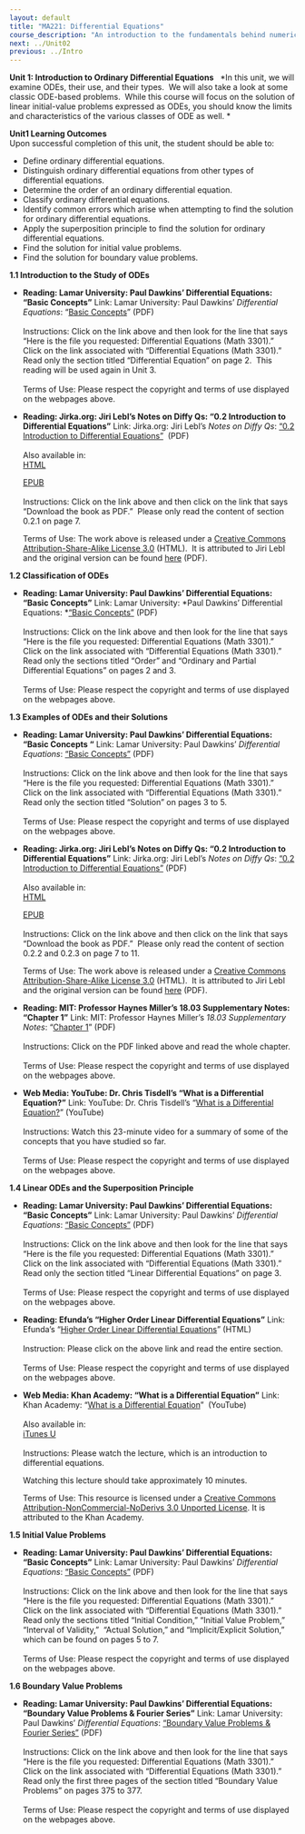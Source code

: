 ```yaml
---
layout: default
title: "MA221: Differential Equations"
course_description: "An introduction to the fundamentals behind numerical solutions and Ordinary Differential Equations, with a goal of moving from a microscopic view of relevant physics to a macroscopic view of the behavior of a system as a whole."
next: ../Unit02
previous: ../Intro
---
```

**Unit 1: Introduction to Ordinary Differential Equations** <span
id="1"></span> 
*In this unit, we will examine ODEs, their use, and their types.  We
will also take a look at some classic ODE-based problems.  While this
course will focus on the solution of linear initial-value problems
expressed as ODEs, you should know the limits and characteristics of the
various classes of ODE as well. *

**Unit1 Learning Outcomes**  
Upon successful completion of this unit, the student should be able
to:  
-   Define ordinary differential equations.
-   Distinguish ordinary differential equations from other types of
    differential equations.
-   Determine the order of an ordinary differential equation.
-   Classify ordinary differential equations.
-   Identify common errors which arise when attempting to find the
    solution for ordinary differential equations.
-   Apply the superposition principle to find the solution for ordinary
    differential equations.
-   Find the solution for initial value problems.
-   Find the solution for boundary value problems.

**1.1 Introduction to the Study of ODEs** <span id="1.1"></span> 
-   **Reading: Lamar University: Paul Dawkins’ Differential Equations:
    “Basic Concepts”**
    Link: Lamar University: Paul Dawkins’ *Differential Equations*:
    “[Basic
    Concepts](http://tutorial.math.lamar.edu/download.aspx?PDF=B,1;1)”
    (PDF)  
        
     Instructions: Click on the link above and then look for the line
    that says “Here is the file you requested: Differential Equations
    (Math 3301).”  Click on the link associated with “Differential
    Equations (Math 3301).”  Read only the section titled “Differential
    Equation” on page 2.  This reading will be used again in Unit 3.  
        
     Terms of Use: Please respect the copyright and terms of use
    displayed on the webpages above.

-   **Reading: Jirka.org: Jiri Lebl’s Notes on Diffy Qs: “0.2
    Introduction to Differential Equations”**
    Link: Jirka.org: Jiri Lebl’s *Notes on Diffy Qs*: [“0.2 Introduction
    to Differential
    Equations”](https://resources.saylor.org/wwwresources/archived/site/wp-content/uploads/2011/06/MA221-book.pdf) 
    (PDF)  
        
     Also available in:  
     [HTML](http://www.jirka.org/diffyqs/htmlver/diffyqs.html)  

    [EPUB](https://resources.saylor.org/wwwresources/archived/site/wp-content/uploads/2011/08/MA221-book-Notes-on-Diffy-Qs-Jiri-Lebl.epub)  
        
     Instructions: Click on the link above and then click on the link
    that says “Download the book as PDF.”  Please only read the content
    of section 0.2.1 on page 7.  
      
     Terms of Use: The work above is released under a [Creative Commons
    Attribution-Share-Alike License
    3.0](http://creativecommons.org/licenses/by-nc-sa/3.0/us/) (HTML).
     It is attributed to Jiri Lebl and the original version can be found
    [here](http://www.jirka.org/diffyqs/) (PDF).

**1.2 Classification of ODEs** <span id="1.2"></span> 
-   **Reading: Lamar University: Paul Dawkins’ Differential Equations:
    “Basic Concepts”**
    Link: Lamar University: *Paul Dawkins’ Differential
    Equations: *[“Basic
    Concepts”](http://tutorial.math.lamar.edu/download.aspx?PDF=B,1;1)
    (PDF)  
        
     Instructions: Click on the link above and then look for the line
    that says “Here is the file you requested: Differential Equations
    (Math 3301).”  Click on the link associated with “Differential
    Equations (Math 3301).”  Read only the sections titled “Order” and
    “Ordinary and Partial Differential Equations” on pages 2 and 3.  
        
     Terms of Use: Please respect the copyright and terms of use
    displayed on the webpages above.

**1.3 Examples of ODEs and their Solutions** <span id="1.3"></span> 
-   **Reading: Lamar University: Paul Dawkins’ Differential Equations:
    “Basic Concepts “**
    Link: Lamar University: Paul Dawkins’ *Differential Equations*:
    [“Basic
    Concepts”](http://tutorial.math.lamar.edu/download.aspx?PDF=B,1;1)
    (PDF)  
        
     Instructions: Click on the link above and then look for the line
    that says “Here is the file you requested: Differential Equations
    (Math 3301).”  Click on the link associated with “Differential
    Equations (Math 3301).”  Read only the section titled “Solution” on
    pages 3 to 5.  
        
     Terms of Use: Please respect the copyright and terms of use
    displayed on the webpages above.

-   **Reading: Jirka.org: Jiri Lebl’s Notes on Diffy Qs: “0.2
    Introduction to Differential Equations”**
    Link: Jirka.org: Jiri Lebl’s *Notes on Diffy Qs*: [“0.2 Introduction
    to Differential
    Equations”](https://resources.saylor.org/wwwresources/archived/site/wp-content/uploads/2011/06/MA221-book.pdf)
    (PDF)  
        
     Also available in:  
     [HTML](http://www.jirka.org/diffyqs/htmlver/diffyqs.html)  

    [EPUB](https://resources.saylor.org/wwwresources/archived/site/wp-content/uploads/2011/08/MA221-book-Notes-on-Diffy-Qs-Jiri-Lebl.epub)  
        
     Instructions: Click on the link above and then click on the link
    that says “Download the book as PDF.”  Please only read the content
    of section 0.2.2 and 0.2.3 on page 7 to 11.  
      
     Terms of Use: The work above is released under a [Creative Commons
    Attribution-Share-Alike License
    3.0](http://creativecommons.org/licenses/by-nc-sa/3.0/us/) (HTML).
     It is attributed to Jiri Lebl and the original version can be found
    [here](http://www.jirka.org/diffyqs/) (PDF).

-   **Reading: MIT: Professor Haynes Miller’s 18.03 Supplementary Notes:
    “Chapter 1”**
    Link: MIT: Professor Haynes Miller’s *18.03 Supplementary Notes*:
    “[Chapter
    1](https://resources.saylor.org/wwwresources/archived/site/wp-content/uploads/2012/07/MA221-Unit-1.3-Reading-Miller-Notes-Ch1.pdf)”
    (PDF)  
        
     Instructions: Click on the PDF linked above and read the whole
    chapter.  
        
     Terms of Use: Please respect the copyright and terms of use
    displayed on the webpages above.

-   **Web Media: YouTube: Dr. Chris Tisdell’s “What is a Differential
    Equation?”**
    Link: YouTube: Dr. Chris Tisdell’s “[What is a Differential
    Equation?](http://www.youtube.com/watch?v=JjtK34GeZeE&feature=channel)”
    (YouTube)  
        
     Instructions: Watch this 23-minute video for a summary of some of
    the concepts that you have studied so far.  
        
     Terms of Use: Please respect the copyright and terms of use
    displayed on the webpages above.

**1.4 Linear ODEs and the Superposition Principle** <span
id="1.4"></span> 
-   **Reading: Lamar University: Paul Dawkins’ Differential Equations:
    “Basic Concepts”**
    Link: Lamar University: Paul Dawkins’ *Differential Equations*:
    [“Basic
    Concepts”](http://tutorial.math.lamar.edu/download.aspx?PDF=B,1;1)
    (PDF)  
        
     Instructions: Click on the link above and then look for the line
    that says “Here is the file you requested: Differential Equations
    (Math 3301).”  Click on the link associated with “Differential
    Equations (Math 3301).”  Read only the section titled “Linear
    Differential Equations” on page 3.  
        
     Terms of Use: Please respect the copyright and terms of use
    displayed on the webpages above.

-   **Reading: Efunda’s “Higher Order Linear Differential Equations”**
    Link: Efunda’s “[Higher Order Linear Differential
    Equations](http://www.efunda.com/math/ode/linearode_terms.cfm)”
    (HTML)  
        
     Instruction: Please click on the above link and read the entire
    section.  
        
     Terms of Use: Please respect the copyright and terms of use
    displayed on the webpages above.

-   **Web Media: Khan Academy: “What is a Differential Equation”**
    Link: Khan Academy: “[What is a Differential
    Equation](https://www.khanacademy.org/math/differential-equations/first-order-differential-equations/differential-equations-intro/v/what-is-a-differential-equation?v=-_POEWfygmU)”
     (YouTube)  
        
     Also available in:  
     [iTunes
    U](http://deimos3.apple.com/WebObjects/Core.woa/Browse/khanacademy.org-dz.4627308527?i=2038751373)  
        
     Instructions: Please watch the lecture, which is an introduction to
    differential equations.  
      
     Watching this lecture should take approximately 10 minutes.  
      
     Terms of Use: This resource is licensed under a [Creative Commons
    Attribution-NonCommercial-NoDerivs 3.0 Unported
    License](http://creativecommons.org/licenses/by-nc-nd/3.0/). It is
    attributed to the Khan Academy.

**1.5 Initial Value Problems** <span id="1.5"></span> 
-   **Reading: Lamar University: Paul Dawkins’ Differential Equations:
    “Basic Concepts”**
    Link: Lamar University: Paul Dawkins’ *Differential Equations*:
    [“Basic
    Concepts”](http://tutorial.math.lamar.edu/download.aspx?PDF=B,1;1)
    (PDF)  
        
     Instructions: Click on the link above and then look for the line
    that says “Here is the file you requested: Differential Equations
    (Math 3301).”  Click on the link associated with “Differential
    Equations (Math 3301).”  Read only the sections titled “Initial
    Condition,” “Initial Value Problem,” “Interval of Validity,” 
    “Actual Solution,” and “Implicit/Explicit Solution,” which can be
    found on pages 5 to 7.  
        
     Terms of Use: Please respect the copyright and terms of use
    displayed on the webpages above.

**1.6 Boundary Value Problems** <span id="1.6"></span> 
-   **Reading: Lamar University: Paul Dawkins’ Differential Equations:
    “Boundary Value Problems & Fourier Series”**
    Link: Lamar University: Paul Dawkins’ *Differential Equations*:
    [“Boundary Value Problems & Fourier
    Series”](http://tutorial.math.lamar.edu/download.aspx?PDF=B,1;1)
    (PDF)  
        
     Instructions: Click on the link above and then look for the line
    that says “Here is the file you requested: Differential Equations
    (Math 3301).”  Click on the link associated with “Differential
    Equations (Math 3301).”  Read only the first three pages of the
    section titled “Boundary Value Problems” on pages 375 to 377.  
        
     Terms of Use: Please respect the copyright and terms of use
    displayed on the webpages above.


